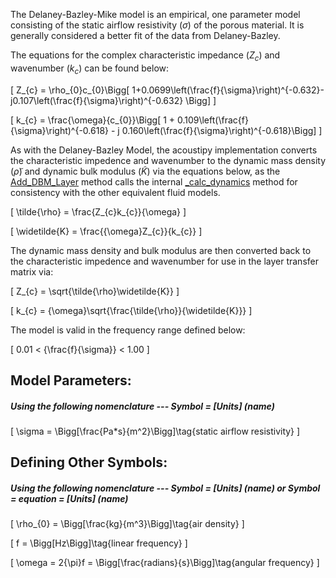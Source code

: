 The Delaney-Bazley-Mike model is an empirical, one parameter  model consisting of the static airflow resistivity $(\sigma)$ of the porous material.  It is generally considered a better fit of the data from Delaney-Bazley.

The equations for the complex characteristic impedance $(Z_{c})$ and wavenumber $(k_{c})$ can be found below:

\[
Z_{c} = \rho_{0}c_{0}\Bigg[ 1+0.0699\left(\frac{f}{\sigma}\right)^{-0.632}-j0.107\left(\frac{f}{\sigma}\right)^{-0.632} \Bigg]
\]

\[
k_{c} = \frac{\omega}{c_{0}}\Bigg[ 1 + 0.109\left(\frac{f}{\sigma}\right)^{-0.618} - j 0.160\left(\frac{f}{\sigma}\right)^{-0.618}\Bigg]
\]

As with the Delaney-Bazley Model, the acoustipy implementation converts the characteristic impedence and wavenumber to the dynamic mass density $(\tilde{\rho})$ and dynamic bulk modulus $(\widetilde{K})$ via the equations below, as the [Add_DBM_Layer](https://jakep72.github.io/acoustipy/AcousticTMM/#src.acoustipy.TMM.AcousticTMM.Add_DBM_Layer) method calls the internal [_calc_dynamics](https://jakep72.github.io/acoustipy/AcousticTMM/#src.acoustipy.TMM.AcousticTMM._calc_dynamics) method for consistency with the other equivalent fluid models.

\[
\tilde{\rho} = \frac{Z_{c}k_{c}}{\omega}
\]

\[
\widetilde{K} = \frac{{\omega}Z_{c}}{k_{c}}
\]

The dynamic mass density and bulk modulus are then converted back to the characteristic impedence and wavenumber for use in the layer transfer matrix via:

\[
Z_{c} = \sqrt{\tilde{\rho}\widetilde{K}}
\]

\[
k_{c} = {\omega}\sqrt{\frac{\tilde{\rho}}{\widetilde{K}}}
\]

The model is valid in the frequency range defined below:

\[
0.01 < {\frac{f}{\sigma}} < 1.00
\]

## Model Parameters:

##### Using the following nomenclature --- Symbol = [Units] (name)

\[
\sigma = \Bigg[\frac{Pa*s}{m^2}\Bigg]\tag{static airflow resistivity}
\]

## Defining Other Symbols:

##### Using the following nomenclature --- Symbol = [Units] (name) or Symbol = equation = [Units] (name)

\[
\rho_{0} = \Bigg[\frac{kg}{m^3}\Bigg]\tag{air density}
\]

\[
f = \Bigg[Hz\Bigg]\tag{linear frequency}
\]

\[
\omega = 2{\pi}f = \Bigg[\frac{radians}{s}\Bigg]\tag{angular frequency}
\]